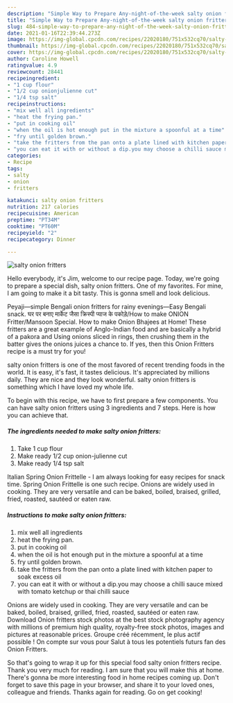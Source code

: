```yaml
---
description: "Simple Way to Prepare Any-night-of-the-week salty onion fritters"
title: "Simple Way to Prepare Any-night-of-the-week salty onion fritters"
slug: 484-simple-way-to-prepare-any-night-of-the-week-salty-onion-fritters
date: 2021-01-16T22:39:44.273Z
image: https://img-global.cpcdn.com/recipes/22020180/751x532cq70/salty-onion-fritters-recipe-main-photo.jpg
thumbnail: https://img-global.cpcdn.com/recipes/22020180/751x532cq70/salty-onion-fritters-recipe-main-photo.jpg
cover: https://img-global.cpcdn.com/recipes/22020180/751x532cq70/salty-onion-fritters-recipe-main-photo.jpg
author: Caroline Howell
ratingvalue: 4.9
reviewcount: 28441
recipeingredient:
- "1 cup flour"
- "1/2 cup onionjulienne cut"
- "1/4 tsp salt"
recipeinstructions:
- "mix well all ingredients"
- "heat the frying pan."
- "put in cooking oil"
- "when the oil is hot enough put in the mixture a spoonful at a time"
- "fry until golden brown."
- "take the fritters from the pan onto a plate lined with kitchen paper to soak excess oil"
- "you can eat it with or without a dip.you may choose a chilli sauce mixed with tomato ketchup or thai chilli sauce"
categories:
- Recipe
tags:
- salty
- onion
- fritters

katakunci: salty onion fritters 
nutrition: 217 calories
recipecuisine: American
preptime: "PT34M"
cooktime: "PT60M"
recipeyield: "2"
recipecategory: Dinner

---
```



![salty onion fritters](https://img-global.cpcdn.com/recipes/22020180/751x532cq70/salty-onion-fritters-recipe-main-photo.jpg)

Hello everybody, it's Jim, welcome to our recipe page. Today, we're going to prepare a special dish, salty onion fritters. One of my favorites. For mine, I am going to make it a bit tasty. This is gonna smell and look delicious.

Peyaji—simple Bengali onion fritters for rainy evenings—Easy Bengali snack. घर पर बनाए मार्केट जैसा क्रिस्पी प्याज के पकोड़े/How to make ONION Fritter/Mansoon Special. How to make Onion Bhajees at Home! These fritters are a great example of Anglo-Indian food and are basically a hybrid of a pakora and Using onions sliced in rings, then crushing them in the batter gives the onions juices a chance to. If yes, then this Onion Fritters recipe is a must try for you!

salty onion fritters is one of the most favored of recent trending foods in the world. It is easy, it's fast, it tastes delicious. It's appreciated by millions daily. They are nice and they look wonderful. salty onion fritters is something which I have loved my whole life.


To begin with this recipe, we have to first prepare a few components. You can have salty onion fritters using 3 ingredients and 7 steps. Here is how you can achieve that.

<!--inarticleads1-->

##### The ingredients needed to make salty onion fritters:

1. Take 1 cup flour
1. Make ready 1/2 cup onion-julienne cut
1. Make ready 1/4 tsp salt


Italian Spring Onion Frittelle - I am always looking for easy recipes for snack time. Spring Onion Frittelle is one such recipe. Onions are widely used in cooking. They are very versatile and can be baked, boiled, braised, grilled, fried, roasted, sautéed or eaten raw. 

<!--inarticleads2-->

##### Instructions to make salty onion fritters:

1. mix well all ingredients
1. heat the frying pan.
1. put in cooking oil
1. when the oil is hot enough put in the mixture a spoonful at a time
1. fry until golden brown.
1. take the fritters from the pan onto a plate lined with kitchen paper to soak excess oil
1. you can eat it with or without a dip.you may choose a chilli sauce mixed with tomato ketchup or thai chilli sauce


Onions are widely used in cooking. They are very versatile and can be baked, boiled, braised, grilled, fried, roasted, sautéed or eaten raw. Download Onion fritters stock photos at the best stock photography agency with millions of premium high quality, royalty-free stock photos, images and pictures at reasonable prices. Groupe créé récemment, le plus actif possible ! On compte sur vous pour Salut à tous les potentiels futurs fan des Onion Fritters. 

So that's going to wrap it up for this special food salty onion fritters recipe. Thank you very much for reading. I am sure that you will make this at home. There's gonna be more interesting food in home recipes coming up. Don't forget to save this page in your browser, and share it to your loved ones, colleague and friends. Thanks again for reading. Go on get cooking!
